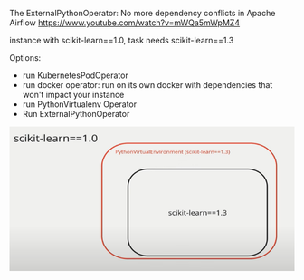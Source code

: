 The ExternalPythonOperator: No more dependency conflicts in Apache Airflow
https://www.youtube.com/watch?v=mWQa5mWpMZ4

instance with scikit-learn==1.0, task needs scikit-learn==1.3

Options:
- run KubernetesPodOperator
- run docker operator: run on its own docker with dependencies that won't impact your instance
- run PythonVirtualenv Operator
- Run ExternalPythonOperator

![image](pics/scikit_pythonvirtualenv.png)
